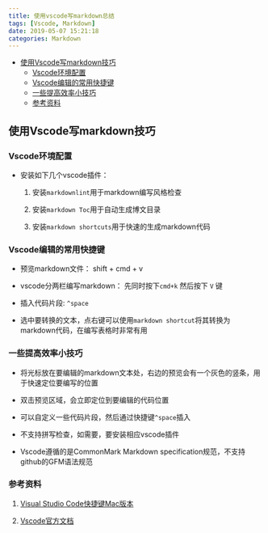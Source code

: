 ```yaml
---
title: 使用vscode写markdown总结
tags: [Vscode, Markdown]
date: 2019-05-07 15:21:18
categories: Markdown
---
```


- [使用Vscode写markdown技巧](#使用vscode写markdown技巧)
  - [Vscode环境配置](#vscode环境配置)
  - [Vscode编辑的常用快捷键](#vscode编辑的常用快捷键)
  - [一些提高效率小技巧](#一些提高效率小技巧)
  - [参考资料](#参考资料)

## 使用Vscode写markdown技巧

### Vscode环境配置

* 安装如下几个vscode插件：

    1. 安装`markdownlint`用于markdown编写风格检查

    2. 安装`markdown Toc`用于自动生成博文目录

    3. 安装`markdown shortcuts`用于快速的生成markdown代码

### Vscode编辑的常用快捷键

* 预览markdown文件： shift + cmd + v

* vscode分两栏编写markdown： 先同时按下`cmd+k` 然后按下 `V` 键

* 插入代码片段: `^space`

* 选中要转换的文本，点右键可以使用`markdown shortcut`将其转换为markdown代码，在编写表格时非常有用

### 一些提高效率小技巧

* 将光标放在要编辑的markdown文本处，右边的预览会有一个灰色的竖条，用于快速定位要编写的位置

* 双击预览区域，会立即定位到要编辑的代码位置

* 可以自定义一些代码片段，然后通过快捷键`^space`插入

* 不支持拼写检查，如需要，要安装相应vscode插件

* Vscode遵循的是CommonMark Markdown specification规范，不支持github的GFM语法规范

### 参考资料

1. [Visual Studio Code快捷键Mac版本](https://www.jianshu.com/p/99ae6f886da4）)

2. [Vscode官方文档](https://code.visualstudio.com/docs/languages/markdown)

